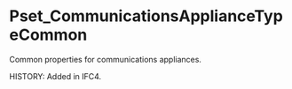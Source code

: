 # Pset_CommunicationsApplianceTypeCommon

Common properties for communications appliances.
<!-- end of short definition -->
 HISTORY: Added in IFC4.
